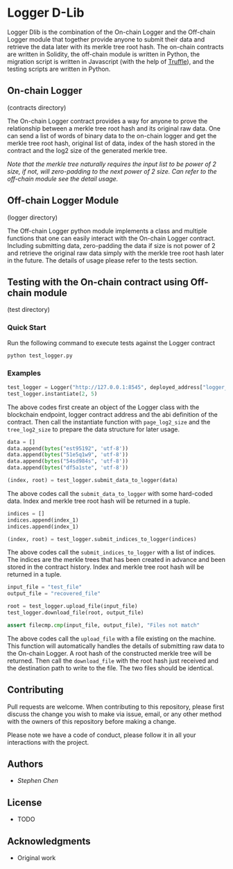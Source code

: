 # Logger D-Lib

Logger Dlib is the combination of the On-chain Logger and the Off-chain Logger module that together provide anyone to submit their data and retrieve the data later with its merkle tree root hash. The on-chain contracts are written in Solidity, the off-chain module is written in Python, the migration script is written in Javascript (with the help of [Truffle](https://github.com/trufflesuite/truffle)), and the testing scripts are written in Python.

## On-chain Logger
(contracts directory)

The On-chain Logger contract provides a way for anyone to prove the relationship between a merkle tree root hash and its original raw data. One can send a list of words of binary data to the on-chain logger and get the merkle tree root hash, original list of data, index of the hash stored in the contract and the log2 size of the generated merkle tree.

*Note that the merkle tree naturally requires the input list to be power of 2 size, if not, will zero-padding to the next power of 2 size. Can refer to the off-chain module see the detail usage.*

## Off-chain Logger Module
(logger directory)

The Off-chain Logger python module implements a class and multiple functions that one can easily interact with the On-chain Logger contract. Including submitting data, zero-padding the data if size is not power of 2 and retrieve the original raw data simply with the merkle tree root hash later in the future. The details of usage please refer to the tests section.

## Testing with the On-chain contract using Off-chain module
(test directory)

### Quick Start

Run the following command to execute tests against the Logger contract
```shell
python test_logger.py
```

### Examples

```python
test_logger = Logger("http://127.0.0.1:8545", deployed_address["logger_address"], logger_data['abi'])
test_logger.instantiate(2, 5)
```
The above codes first create an object of the Logger class with the blockchain endpoint, logger contract address and the abi definition of the contract. Then call the instantiate function with `page_log2_size` and the `tree_log2_size` to prepare the data structure for later usage.

```python
data = []
data.append(bytes("est95192", 'utf-8'))
data.append(bytes("51e5q1w9", 'utf-8'))
data.append(bytes("54sd984s", 'utf-8'))
data.append(bytes("df5a1ste", 'utf-8'))

(index, root) = test_logger.submit_data_to_logger(data)
```
The above codes call the `submit_data_to_logger` with some hard-coded data. Index and merkle tree root hash will be returned in a tuple.

```python
indices = []
indices.append(index_1)
indices.append(index_1)

(index, root) = test_logger.submit_indices_to_logger(indices)
```
The above codes call the `submit_indices_to_logger` with a list of indices. The indices are the merkle trees that has been created in advance and been stored in the contract history. Index and merkle tree root hash will be returned in a tuple.

```python
input_file = "test_file"
output_file = "recovered_file"

root = test_logger.upload_file(input_file)
test_logger.download_file(root, output_file)

assert filecmp.cmp(input_file, output_file), "Files not match"
```
The above codes call the `upload_file` with a file existing on the machine. This function will automatically handles the details of submitting raw data to the On-chain Logger. A root hash of the constructed merkle tree will be returned. Then call the `download_file` with the root hash just received and the destination path to write to the file. The two files should be identical.

## Contributing

Pull requests are welcome. When contributing to this repository, please first discuss the change you wish to make via issue, email, or any other method with the owners of this repository before making a change.

Please note we have a code of conduct, please follow it in all your interactions with the project.

## Authors

* *Stephen Chen*

## License

- TODO

## Acknowledgments

- Original work 
